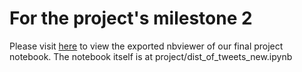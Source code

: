 # For the project's milestone 2

Please visit <a href = http://nbviewer.jupyter.org/github/odorgergo/ada-rag/blob/master/project/dist_of_tweets_new.ipynb#Collecting-a-set-of-political-tweets>here</a> to view the exported nbviewer of our final project notebook. The notebook itself is at project/dist_of_tweets_new.ipynb
